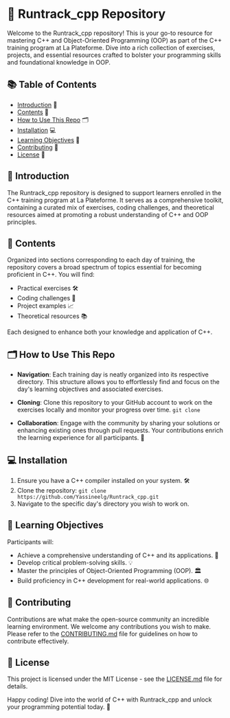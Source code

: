 # 🚀 Runtrack_cpp Repository

Welcome to the Runtrack_cpp repository! This is your go-to resource for mastering C++ and Object-Oriented Programming (OOP) as part of the C++ training program at La Plateforme. Dive into a rich collection of exercises, projects, and essential resources crafted to bolster your programming skills and foundational knowledge in OOP.

## 📚 Table of Contents

- [Introduction](#-introduction) 🎉
- [Contents](#-contents) 📁
- [How to Use This Repo](#-how-to-use-this-repo) 🗂
- [Installation](#-installation) 💻
- [Learning Objectives](#-learning-objectives) 🎯
- [Contributing](#-contributing) 🤝
- [License](#-license) 📜

## 🎉 Introduction

The Runtrack_cpp repository is designed to support learners enrolled in the C++ training program at La Plateforme. It serves as a comprehensive toolkit, containing a curated mix of exercises, coding challenges, and theoretical resources aimed at promoting a robust understanding of C++ and OOP principles.

## 📁 Contents

Organized into sections corresponding to each day of training, the repository covers a broad spectrum of topics essential for becoming proficient in C++. You will find:

- Practical exercises 🛠️
- Coding challenges 🧩
- Project examples 📈
- Theoretical resources 📚

Each designed to enhance both your knowledge and application of C++.

## 🗂 How to Use This Repo

- **Navigation**: Each training day is neatly organized into its respective directory. This structure allows you to effortlessly find and focus on the day's learning objectives and associated exercises.

- **Cloning**: Clone this repository to your GitHub account to work on the exercises locally and monitor your progress over time. `git clone`

- **Collaboration**: Engage with the community by sharing your solutions or enhancing existing ones through pull requests. Your contributions enrich the learning experience for all participants. 🤝

## 💻 Installation

1. Ensure you have a C++ compiler installed on your system. 🛠️
2. Clone the repository: `git clone https://github.com/Yassineelg/Runtrack_cpp.git`
3. Navigate to the specific day's directory you wish to work on.

## 🎯 Learning Objectives

Participants will:

- Achieve a comprehensive understanding of C++ and its applications. 📘
- Develop critical problem-solving skills. 💡
- Master the principles of Object-Oriented Programming (OOP). 🏛️
- Build proficiency in C++ development for real-world applications. 🌐

## 🤝 Contributing

Contributions are what make the open-source community an incredible learning environment. We welcome any contributions you wish to make. Please refer to the [CONTRIBUTING.md](CONTRIBUTING.md) file for guidelines on how to contribute effectively.

## 📜 License

This project is licensed under the MIT License - see the [LICENSE.md](LICENSE.md) file for details.

Happy coding! Dive into the world of C++ with Runtrack_cpp and unlock your programming potential today. 🚀
